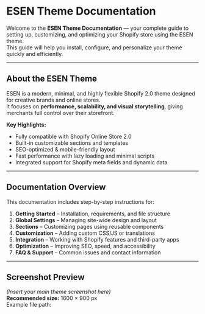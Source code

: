 # ESEN Theme Documentation

Welcome to the **ESEN Theme Documentation** — your complete guide to setting up, customizing, and optimizing your Shopify store using the ESEN theme.  
This guide will help you install, configure, and personalize your theme quickly and efficiently.

---

##  About the ESEN Theme

ESEN is a modern, minimal, and highly flexible Shopify 2.0 theme designed for creative brands and online stores.  
It focuses on **performance, scalability, and visual storytelling**, giving merchants full control over their storefront.

**Key Highlights:**
- Fully compatible with Shopify Online Store 2.0
- Built-in customizable sections and templates
- SEO-optimized & mobile-friendly layout
- Fast performance with lazy loading and minimal scripts
- Integrated support for Shopify meta fields and dynamic data

---

##  Documentation Overview

This documentation includes step-by-step instructions for:

1. **Getting Started** – Installation, requirements, and file structure  
2. **Global Settings** – Managing site-wide design and layout  
3. **Sections** – Customizing pages using reusable components  
4. **Customization** – Adding custom CSS/JS or translations  
5. **Integration** – Working with Shopify features and third-party apps  
6. **Optimization** – Improving SEO, speed, and accessibility  
7. **FAQ & Support** – Common issues and contact information  

---

##  Screenshot Preview

*(Insert your main theme screenshot here)*  
 **Recommended size:** 1600 × 900 px  
Example file path:
